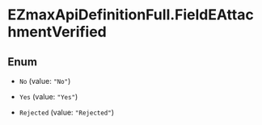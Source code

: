 # EZmaxApiDefinitionFull.FieldEAttachmentVerified

## Enum


* `No` (value: `"No"`)

* `Yes` (value: `"Yes"`)

* `Rejected` (value: `"Rejected"`)


